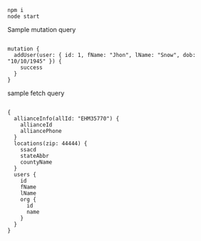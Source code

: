 ```
npm i
node start
```


Sample mutation query
```

mutation {
  addUser(user: { id: 1, fName: "Jhon", lName: "Snow", dob: "10/10/1945" }) {
    success
  }
}

```


sample fetch query
```

{
  allianceInfo(allId: "EHM35770") {
    allianceId
    alliancePhone
  }
  locations(zip: 44444) {
    ssacd
    stateAbbr
    countyName
  }
  users {
    id
    fName
    lName
    org {
      id
      name
    }
  }
}


```
